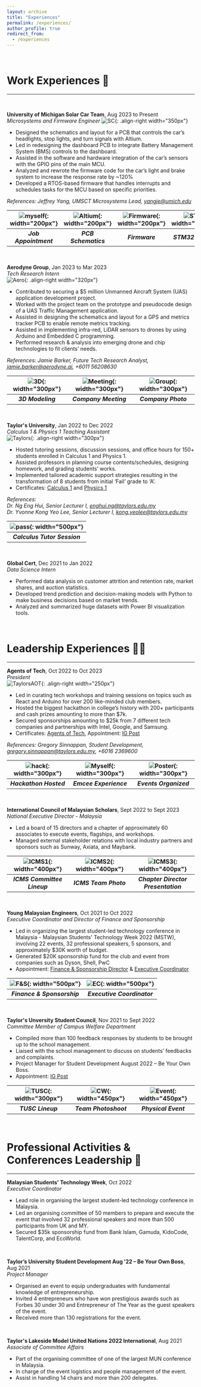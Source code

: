 ```yaml
---
layout: archive
title: "Experiences"
permalink: /experiences/
author_profile: true
redirect_from:
  - /experiences
---
```


&nbsp;
&nbsp;

Work Experiences 💼
======

------------------------------- 

&nbsp;
&nbsp; 

**University of Michigan Solar Car Team**, Aug 2023 to Present  
*Microsystems and Firmware Engineer* 
![SC](/images/sclogo.png){: .align-right width="350px"} 
- Designed the schematics and layout for a PCB that controls the car’s headlights, stop lights, and turn signals with Altium.
- Led in redesigning the dashboard PCB to integrate Battery Management System (BMS) controls to the dashboard. 
- Assisted in the software and hardware integration of the car’s sensors with the GPIO pins of the main MCU.
- Analyzed and rewrote the firmware code for the car’s light and brake system to increase the response rate by ~120%
- Developed a RTOS-based firmware that handles interrupts and schedules tasks for the MCU based on specific priorities.  

*References: Jeffrey Yang, UMSCT Microsystems Lead, yangje@umich.edu*

|  ![myself](/images/myself.JPG){: width="200px"} |  ![Altium](/images/altium.jpg){: width="200px"}|  ![Firmware](/images/firmware.jpg){: width="200px"}  | ![STM](/images/stm.jpg){: width="200px"} |
|:-----------------------:|:-----------------------:|:-----------------------:|:-----------------------:|
| ***Job Appointment*** | ***PCB Schematics*** | ***Firmware*** | ***STM32 Testing*** |

&nbsp;
&nbsp; 
  
**Aerodyne Group**, Jan 2023 to Mar 2023  
*Tech Research Intern*  
![Aero](/images/aerodyne.jpg){: .align-right width="320px"}  
- Contributed to securing a $5 million Unmanned Aircraft System (UAS) application development project.
- Worked with the project team on the prototype and pseudocode design of a UAS Traffic Management application.
- Assisted in designing the schematics and layout for a GPS and metrics tracker PCB to enable remote metrics tracking.
- Assisted in implementing infra-red, LiDAR sensors to drones by using Arduino and Embedded C programming.
- Performed research & analysis into emerging drone and chip technologies to fit clients’ needs. 

*References: Jamie Barker, Future Tech Research Analyst, jamie.barker@aerodyne.ai, +6011 56208630*
  
|  ![3D](/images/3dmodel.jpg){: width="300px"} |  ![Meeting](/images/meeting.jpeg){: width="300px"}|  ![Group](/images/group.jpg){: width="300px"}  |
|:-----------------------:|:-----------------------:|:-----------------------:|
| ***3D Modeling*** | ***Company Meeting*** | ***Company Photo*** | 

&nbsp;
&nbsp;

**Taylor's University**, Jan 2022 to Dec 2022  
*Calculus 1 & Physics 1 Teaching Assistant*  
![Taylors](/images/taylors.png){: .align-right width="300px"} 
- Hosted tutoring sessions, discussion sessions, and office hours for 150+ students enrolled in Calculus 1 and Physics 1.
- Assisted professors in planning course contents/schedules, designing homework, and grading students’ works.   
- Implemented tailored academic support strategies resulting in the transformation of 8 students from initial ‘Fail’ grade to ‘A’.
- Certificates: [Calculus 1](/files/Cal1.pdf) and [Physics 1](/files/Physics1.pdf) 

*References:*  
*Dr. Ng Eng Hui, Senior Lecturer I, enghui.ng@taylors.edu.my*  
*Dr. Yvonne Kong Yeo Lee, Senior Lecturer I, kong.yeolee@taylors.edu.my*  

| ![pass](/images/pass.jpg){: width="500px"} |
|:-----------------------:|
| ***Calculus Tutor Session*** |

&nbsp;
&nbsp;

**Global Cert**, Dec 2021 to Jan 2022  
*Data Science Intern*  
- Performed data analysis on customer attrition and retention rate, market shares, and auction statistics. 
- Developed trend prediction and decision-making models with Python to make business decisions based on market trends. 
- Analyzed and summarized huge datasets with Power BI visualization tools. 

&nbsp;
&nbsp;


Leadership Experiences 🧑‍💼
======

-----------------------------

**Agents of Tech**, Oct 2022 to Oct 2023  
*President*  
![TaylorsAOT](/images/aot.png){: .align-right width="250px"} 
- Led in curating tech workshops and training sessions on topics such as React and Arduino for over 200 like-minded club members.
- Hosted the biggest hackathon in college’s history with 200+ participants and cash prizes amounting to more than $7k.
- Secured sponsorships amounting to $25k from 7 different tech companies and partnerships with Intel, Google, and Samsung.
- Certificates: [Agents of Tech](/files/AoT.pdf), Appointment: [IG Post](https://www.instagram.com/p/ClbPMMUpJHh/?img_index=2)

*References: Gregory Sinnappan, Student Development, gregory.sinnappan@taylors.edu.my, +6016 2369600*

|  ![hack](/images/hackathon.jpeg){: width="300px"} |  ![Myself](/images/presenting.jpg){: width="300px"}|  ![Poster](/images/poster.jpeg){: width="300px"}  |
|:-----------------------:|:-----------------------:|:-----------------------:|
| ***Hackathon Hosted*** | ***Emcee Experience*** | ***Events Organized*** | 

&nbsp;
&nbsp;

**International Council of Malaysian Scholars**, Sept 2022 to Sept 2023  
*National Executive Director - Malaysia*  
- Led a board of 15 directors and a chapter of approximately 60 associates to execute events, flagships, and workshops.
- Managed external stakeholder relations with local industry partners and sponsors such as Sunway, Axiata, and Maybank.

|  ![ICMS1](/images/icms1.png){: width="400px"} |  ![ICMS2](/images/allphoto.jpg){: width="400px"}|  ![ICMS3](/images/icmsp.jpg){: width="400px"}  |
|:-----------------------:|:-----------------------:|:-----------------------:|
| ***ICMS Committee Lineup*** | ***ICMS Team Photo*** | ***Chapter Director Presentation*** | 

&nbsp;
&nbsp;

**Young Malaysian Engineers**, Oct 2021 to Oct 2022  
*Executive Coordinator and Director of Finance and Sponsorship*  
- Led in organizing the largest student-led technology conference in Malaysia - Malaysian Students' Technology Week 2022 (MSTW), involving 22 events, 32 professional speakers, 5 sponsors, and approximately $30K worth of budget.
- Generated $20K sponsorship fund for the club and event from companies such as Dyson, Shell, PwC
- Appointment: [Finance & Sponsorship Director](https://www.instagram.com/p/CXiv31qvmd3/) & [Executive Coordinator](https://www.instagram.com/p/CdxzezPvTQB/)

|  ![F&S](/images/F&S.jpg){: width="500px"} |  ![EC](/images/EC.jpg){: width="500px"}|
|:-----------------------:|:-----------------------:|
| ***Finance & Sponsorship*** | ***Executive Coordinator*** | 

&nbsp;
&nbsp;

**Taylor's Unversity Student Council**, Nov 2021 to Sept 2022  
*Committee Member of Campus Welfare Department*  
- Compiled more than 100 feedback responses by students to be brought up to the school management. 
- Liaised with the school management to discuss on students’ feedbacks and complaints.
- Project Manager for Student Development August 2022 – Be Your Own Boss.
- Appointment: [IG Post](https://www.instagram.com/p/CZjfLAJvarZ/)

|  ![TUSC](/images/tusc.jpg){: width="300px"} |  ![CW](/images/CW.jpg){: width="450px"}|  ![Event](/images/physical.jpg){: width="450px"}  |
|:-----------------------:|:-----------------------:|:-----------------------:|
| ***TUSC Lineup*** | ***Team Photoshoot*** | ***Physical Event*** |

&nbsp;
&nbsp;


Professional Activities & Conferences Leadership 👔
======

-----------------------------

**Malaysian Students' Technology Week**, Oct 2022  
*Executive Coordinator*  
- Lead role in organising the largest student-led technology conference in Malaysia.
- Led an organising committee of 50 members to prepare and execute the event that involved 32 professional speakers and more than 500 participants from UK and MY. 
- Secured $35k sponsorship fund from Bank Islam, Gamuda, KidoCode, TalentCorp, and EcoWorld.

&nbsp;
&nbsp;

**Taylor’s University Student Development Aug ’22 – Be Your Own Boss**, Aug 2021  
*Project Manager*
- Organised an event to equip undergraduates with fundamental knowledge of entrepreneurship.
- Invited 4 entrepreneurs who have won prestigious awards such as Forbes 30 under 30 and Entrepreneur of The Year as the guest speakers of the event.
- Received more than 130 registrations for the event.  

&nbsp;
&nbsp;

**Taylor's Lakeside Model United Nations 2022 International**, Aug 2021  
*Associate of Committee Affairs*
- Part of the organising committee of one of the largest MUN conference in Malaysia.
- In charge of the event logistics and people management of the event.
- Assist in handling 14 chairs and more than 200 delegates.






